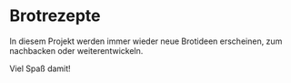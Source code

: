 # Brotrezepte

In diesem Projekt werden immer wieder neue Brotideen erscheinen,
zum nachbacken oder weiterentwickeln.

Viel Spaß damit!

